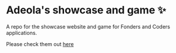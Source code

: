 # Adeola's showcase and game ✨

A repo for the showcase website and game for Fonders and Coders applications. 

Please check them out [here]([url]("https://dede95.github.io/ao_showcase_game/showcase_website"))
